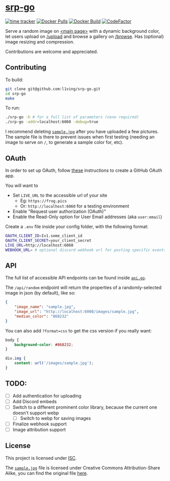 # [srp-go](https://frog.pics)

[![time tracker](https://wakatime.com/badge/github/l1ving/srp-go.svg)](https://wakatime.com/badge/github/l1ving/srp-go)
[![Docker Pulls](https://img.shields.io/docker/pulls/l1ving/srp-go?logo=docker&logoColor=white)](https://hub.docker.com/r/l1ving/srp-go)
[![Docker Build](https://img.shields.io/github/workflow/status/l1ving/srp-go/docker-build?logo=docker&logoColor=white)](https://github.com/l1ving/srp-go/actions/workflows/docker-build.yml)
[![CodeFactor](https://img.shields.io/codefactor/grade/github/l1ving/srp-go?logo=codefactor&logoColor=white)](https://www.codefactor.io/repository/github/l1ving/srp-go)

Serve a random image on [\<main page\>](https://frog.pics) with a dynamic background color, let users upload
on [/upload](https://frog.pics/upload) and browse a gallery on [/browse](https://frog.pics/browse). Has (optional) image
resizing and compression.

Contributions are welcome and appreciated.

## Contributing

To build:

```bash
git clone git@github.com:l1ving/srp-go.git
cd srp-go
make
```

To run:

```bash
./srp-go -h # for a full list of parameters (none required)
./srp-go -addr=localhost:6060 -debug=true
```

I recommend deleting [`sample.jpg`](https://github.com/l1ving/srp-go/blob/master/config/images/sample.jpg)
after you have uploaded a few pictures. The sample file is there to prevent issues when first testing
(needing an image to serve on `/`, to generate a sample color for, etc).

## OAuth

In order to set up OAuth, follow [these](https://docs.github.com/en/developers/apps/building-oauth-apps/creating-an-oauth-app)
instructions to create a GitHub OAuth app.

You will want to 
- Set `LIVE_URL` to the accessible url of your site
  - Eg: `https://frog.pics`
  - Or: `http://localhost:6060` for a testing environment
- Enable "Request user authorization (OAuth)"
- Enable the Read-Only option for User Email addresses (aka `user:email`)

Create a `.env` file inside your config folder, with the following format:
```bash
OAUTH_CLIENT_ID=Iv1.some_client_id
OAUTH_CLIENT_SECRET=your_client_secret
LIVE_URL=http://localhost:6060
WEBHOOK_URL= # optional discord webhook url for posting specific events
```

## API

The full list of accessible API endpoints can be found inside [`api.go`](https://github.com/l1ving/srp-go/blob/master/api.go).

The `/api/random` endpoint will return the properties of a randomly-selected image in json (by default), like so:
```json
{
    "image_name": "sample.jpg",
    "image_url": "http://localhost:6060/images/sample.jpg",
    "median_color": "868232"
}
```

You can also add `?format=css` to get the css version if you really want:
```css
body {
    background-color: #868232;
}

div.img {
    content: url('/images/sample.jpg');
}
```

## TODO:

- [ ] Add authentication for uploading
- [ ] Add Discord embeds
- [ ] Switch to a different prominent color library, because the current one doesn't support webp
  - [ ] Switch to webp for saving images
- [ ] Finalize webhook support
- [ ] Image attribution support

## License

This project is licensed under [ISC](https://github.com/l1ving/srp-go/blob/master/LICENSE.md).

The [`sample.jpg`](https://github.com/l1ving/srp-go/blob/master/config/images/sample.jpg) file is licensed under
Creative Commons Attribution-Share Alike, you can find the original file
[here](https://commons.wikimedia.org/wiki/File:Bufo_americanus_PJC1.jpg).
